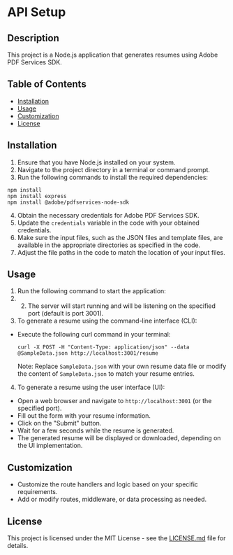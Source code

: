 # API Setup

## Description
This project is a Node.js application that generates resumes using Adobe PDF Services SDK.

## Table of Contents
- [Installation](#installation)
- [Usage](#usage)
- [Customization](#customization)
- [License](#license)

## Installation
1. Ensure that you have Node.js installed on your system.
2. Navigate to the project directory in a terminal or command prompt.
3. Run the following commands to install the required dependencies:
```
npm install
npm install express
npm install @adobe/pdfservices-node-sdk

```
4. Obtain the necessary credentials for Adobe PDF Services SDK.
5. Update the `credentials` variable in the code with your obtained credentials.
6. Make sure the input files, such as the JSON files and template files, are available in the appropriate directories as specified in the code.
7. Adjust the file paths in the code to match the location of your input files.

## Usage
1. Run the following command to start the application:
2. 2. The server will start running and will be listening on the specified port (default is port 3001).
3. To generate a resume using the command-line interface (CLI):
- Execute the following curl command in your terminal:
  ```
  curl -X POST -H "Content-Type: application/json" --data @SampleData.json http://localhost:3001/resume
  ```
  Note: Replace `SampleData.json` with your own resume data file or modify the content of `SampleData.json` to match your resume entries.
4. To generate a resume using the user interface (UI):
- Open a web browser and navigate to `http://localhost:3001` (or the specified port).
- Fill out the form with your resume information.
- Click on the "Submit" button.
- Wait for a few seconds while the resume is generated.
- The generated resume will be displayed or downloaded, depending on the UI implementation.

## Customization
- Customize the route handlers and logic based on your specific requirements.
- Add or modify routes, middleware, or data processing as needed.

## License
This project is licensed under the MIT License - see the [LICENSE.md](LICENSE.md) file for details.


